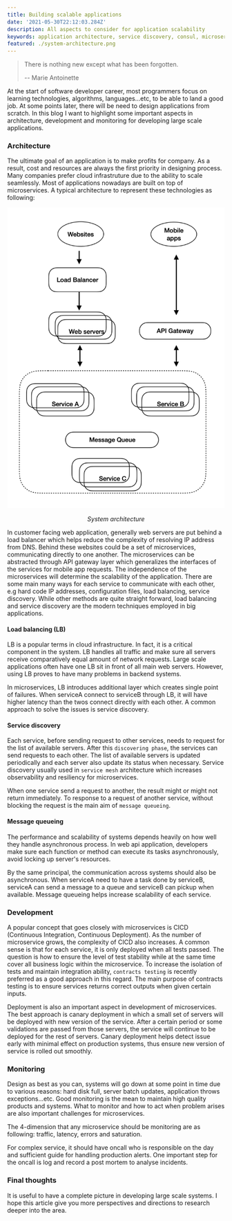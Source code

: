 ```yaml
---
title: Building scalable applications 
date: '2021-05-30T22:12:03.284Z'
description: All aspects to consider for application scalability 
keywords: application architecture, service discovery, consul, microservice
featured: ./system-architecture.png
---
```


>There is nothing new except what has been forgotten.
>
>-- Marie Antoinette

At the start of software developer career, most programmers focus on learning technologies, algorithms, languages...etc, to be able to land a good job. At some points later, there will be need to design applications from scratch.  In this blog I want to highlight some important aspects in architecture, development and monitoring for developing large scale applications. 

### Architecture
The ultimate goal of an application is to make profits for company. As a result, cost and resources are always the first priority in designing process. Many companies prefer cloud infrastruture due to the ability to scale seamlessly. Most of applications nowadays are built on top of microservices. A typical architecture to represent these technologies as following:

 <!-- TODO: overall architecture -->
 ![System architecture](./system-architecture.png) 
*<center>System architecture</center>*

In customer facing web application, generally web servers are put behind a load balancer which helps reduce the complexity of resolving IP address from DNS. Behind these websites could be a set of microservices, communicating directly to one another. The microservices can be abstracted through API gateway layer which generalizes the interfaces of the services for mobile app requests. The independence of the microservices will determine the scalability of the application. There are some main many ways for each service to communicate with each other, e.g hard code IP addresses, configuration files, load balancing, service discovery. While other methods are quite straight forward, load balancing and service discovery are the modern techniques employed in big applications. 

#### Load balancing (LB)
LB is a popular terms in cloud infrastructure. In fact, it is a critical component in the system. LB handles all traffic and make sure all servers receive comparatively equal amount of network requests. Large scale applications often have one LB sit in front of all main web servers. However, using LB proves to have many problems in backend systems. 

In microservices, LB introduces additional layer which creates single point of failures. When serviceA connect to serviceB through LB, it will have higher latency than the twos connect directly with each other. A common approach  to solve the issues is service discovery. 

 #### Service discovery
  <!-- TODO: apps with service discovery -->
Each service, before sending request to other services, needs to request for the list of available servers. After this `discovering phase`, the services can send requests to each other. The list of available servers is updated periodically and each server also update its status when necessary. Service discovery usually used in `service mesh` architecture which increases observability and resiliency for microservices.

When one service send a request to another, the result might or might not return immediately. To response to a request of another service, without blocking the request is the main aim of `message queueing`.

#### Message queueing

The performance and scalability of systems depends heavily on how well they handle asynchronous process. In web api application, developers make sure each function or method can execute its tasks asynchronously, avoid locking up server's resources.

 <!-- TODO: service with message queue -->
 
By the same principal, the communication across systems should also be asynchronous. When serviceA need to have a task done by serviceB, serviceA can send a message to a queue and serviceB can pickup when available. Message queueing helps increase scalability of each service.

### Development

A popular concept that goes closely with microservices is CICD (Continuous Integration, Continuous Deployment). As the number of microservice grows, the complexity of CICD also increases. A common sense is that for each service, it is only deployed when all tests passed. The question is how to ensure the level of test stability while at the same time cover all business logic within the microservice. To increase the isolation of tests and maintain integration ability, `contracts testing` is recently preferred as a good approach in this regard. The main purpose of contracts testing is to ensure services returns correct outputs when given certain inputs. 

Deployment is also an important aspect in development of microservices. The best approach is canary deployment in which a small set of servers will be deployed with new version of the service. After a certain period or some validations are passed from those servers, the service will continue to be deployed for the rest of servers. Canary deployment helps detect issue early with minimal effect on production systems, thus ensure new version of service is rolled out smoothly.

### Monitoring

Design as best as you can, systems will go down at some point in time due to various reasons: hard disk full, server batch updates, application throws exceptions...etc. Good monitoring is the mean to maintain high quality products and systems. What to monitor and how to act when problem arises are also important challenges for microservices. 

The 4-dimension that any microservice should be monitoring are as following: traffic, latency, errors and saturation.
<!-- TODO: 4 dimention monitoring -->

For complex service, it should have oncall who is responsible on the day and sufficient guide for handling production alerts. One important step for the oncall is log and record a post mortem to analyse incidents.


### Final thoughts

It is useful to have a complete picture in developing large scale systems. I hope this article give you more perspectives and directions to research deeper into the area.